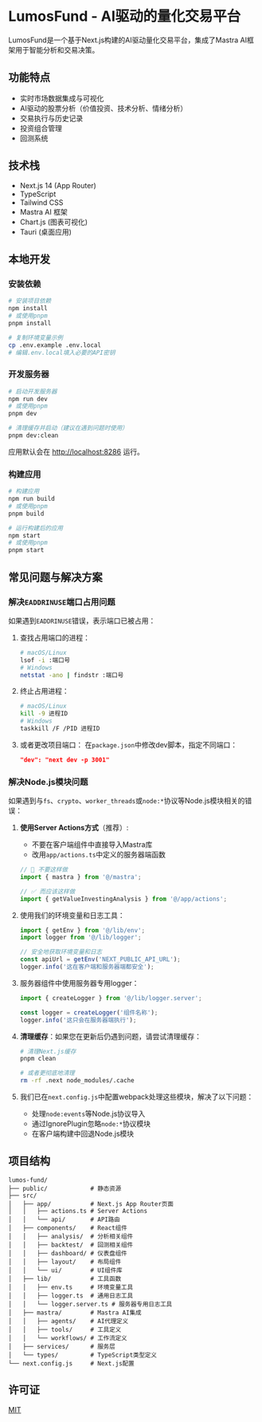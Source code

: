 # LumosFund - AI驱动的量化交易平台

LumosFund是一个基于Next.js构建的AI驱动量化交易平台，集成了Mastra AI框架用于智能分析和交易决策。

## 功能特点

- 实时市场数据集成与可视化
- AI驱动的股票分析（价值投资、技术分析、情绪分析）
- 交易执行与历史记录
- 投资组合管理
- 回测系统

## 技术栈

- Next.js 14 (App Router)
- TypeScript
- Tailwind CSS
- Mastra AI 框架
- Chart.js (图表可视化)
- Tauri (桌面应用)

## 本地开发

### 安装依赖

```bash
# 安装项目依赖
npm install
# 或使用pnpm
pnpm install

# 复制环境变量示例
cp .env.example .env.local
# 编辑.env.local填入必要的API密钥
```

### 开发服务器

```bash
# 启动开发服务器
npm run dev
# 或使用pnpm
pnpm dev

# 清理缓存并启动（建议在遇到问题时使用）
pnpm dev:clean
```

应用默认会在 [http://localhost:8286](http://localhost:8286) 运行。

### 构建应用

```bash
# 构建应用
npm run build
# 或使用pnpm
pnpm build

# 运行构建后的应用
npm start
# 或使用pnpm
pnpm start
```

## 常见问题与解决方案

### 解决`EADDRINUSE`端口占用问题

如果遇到`EADDRINUSE`错误，表示端口已被占用：

1. 查找占用端口的进程：
   ```bash 
   # macOS/Linux
   lsof -i :端口号
   # Windows
   netstat -ano | findstr :端口号
   ```

2. 终止占用进程：
   ```bash
   # macOS/Linux
   kill -9 进程ID
   # Windows
   taskkill /F /PID 进程ID
   ```

3. 或者更改项目端口：
   在`package.json`中修改dev脚本，指定不同端口：
   ```json
   "dev": "next dev -p 3001"
   ```

### 解决Node.js模块问题

如果遇到与`fs`、`crypto`、`worker_threads`或`node:*`协议等Node.js模块相关的错误：

1. **使用Server Actions方式**（推荐）:
   - 不要在客户端组件中直接导入Mastra库
   - 改用`app/actions.ts`中定义的服务器端函数
   ```js
   // 🚫 不要这样做
   import { mastra } from '@/mastra';
   
   // ✅ 而应该这样做
   import { getValueInvestingAnalysis } from '@/app/actions';
   ```

2. 使用我们的环境变量和日志工具：
   ```js
   import { getEnv } from '@/lib/env';
   import logger from '@/lib/logger';
   
   // 安全地获取环境变量和日志
   const apiUrl = getEnv('NEXT_PUBLIC_API_URL');
   logger.info('这在客户端和服务器端都安全');
   ```

3. 服务器组件中使用服务器专用logger：
   ```js
   import { createLogger } from '@/lib/logger.server';
   
   const logger = createLogger('组件名称');
   logger.info('这只会在服务器端执行');
   ```

4. **清理缓存**：如果您在更新后仍遇到问题，请尝试清理缓存：
   ```bash
   # 清理Next.js缓存
   pnpm clean
   
   # 或者更彻底地清理
   rm -rf .next node_modules/.cache
   ```

5. 我们已在`next.config.js`中配置webpack处理这些模块，解决了以下问题：
   - 处理`node:events`等Node.js协议导入
   - 通过IgnorePlugin忽略`node:*`协议模块
   - 在客户端构建中回退Node.js模块

## 项目结构

```
lumos-fund/
├── public/            # 静态资源
├── src/
│   ├── app/           # Next.js App Router页面
│   │   ├── actions.ts # Server Actions
│   │   └── api/       # API路由
│   ├── components/    # React组件
│   │   ├── analysis/  # 分析相关组件
│   │   ├── backtest/  # 回测相关组件
│   │   ├── dashboard/ # 仪表盘组件
│   │   ├── layout/    # 布局组件
│   │   └── ui/        # UI组件库
│   ├── lib/           # 工具函数
│   │   ├── env.ts     # 环境变量工具
│   │   ├── logger.ts  # 通用日志工具
│   │   └── logger.server.ts # 服务器专用日志工具
│   ├── mastra/        # Mastra AI集成
│   │   ├── agents/    # AI代理定义
│   │   ├── tools/     # 工具定义
│   │   └── workflows/ # 工作流定义
│   ├── services/      # 服务层
│   └── types/         # TypeScript类型定义
└── next.config.js     # Next.js配置
```

## 许可证

[MIT](LICENSE)
